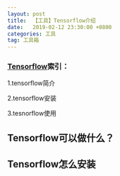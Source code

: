 ```yaml
---
layout: post
title:  【工具】Tensorflow介绍
date:   2019-02-12 23:30:00 +0800
categories: 工具
tag: 工具箱
---
```


### [Tensorflow](https://tensorflow.google.cn/)索引：

1.tensorflow简介

2.tensorflow安装

3.tesnorflow使用


## Tensorflow可以做什么？


## Tensorflow怎么安装

